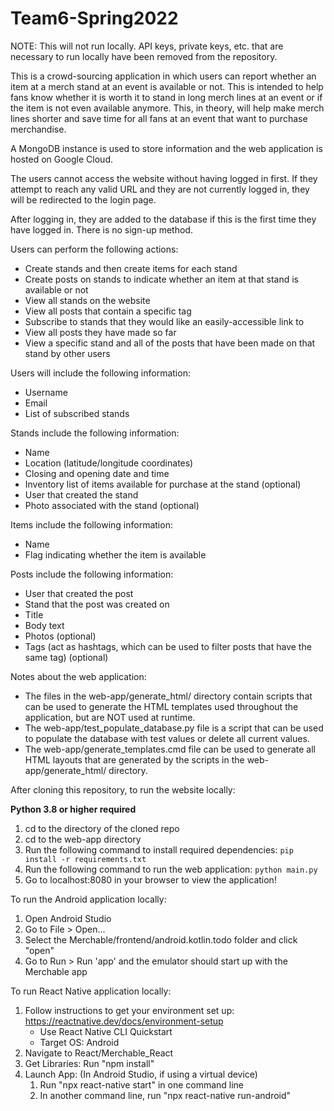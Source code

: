 # Team6-Spring2022

NOTE: This will not run locally. API keys, private keys, etc. that are necessary to run locally have been removed from the repository.

This is a crowd-sourcing application in which users can report whether an item at a merch stand at an event is
available or not. This is intended to help fans know whether it is worth it to stand in long merch lines at an
event or if the item is not even available anymore. This, in theory, will help make merch lines shorter and
save time for all fans at an event that want to purchase merchandise.

A MongoDB instance is used to store information and the web application is hosted on Google Cloud.

The users cannot access the website without having logged in first. If they attempt to reach any valid
URL and they are not currently logged in, they will be redirected to the login page.

After logging in, they are added to the database if this is the first time they have logged in. There is
no sign-up method.

Users can perform the following actions:
* Create stands and then create items for each stand
* Create posts on stands to indicate whether an item at that stand is available or not
* View all stands on the website
* View all posts that contain a specific tag
* Subscribe to stands that they would like an easily-accessible link to
* View all posts they have made so far
* View a specific stand and all of the posts that have been made on that stand by other users


Users will include the following information:
* Username
* Email
* List of subscribed stands


Stands include the following information:
* Name
* Location (latitude/longitude coordinates)
* Closing and opening date and time
* Inventory list of items available for purchase at the stand (optional)
* User that created the stand
* Photo associated with the stand (optional)


Items include the following information:
* Name
* Flag indicating whether the item is available


Posts include the following information:
* User that created the post
* Stand that the post was created on
* Title
* Body text
* Photos (optional)
* Tags (act as hashtags, which can be used to filter posts that have the same tag) (optional)


Notes about the web application: 
* The files in the web-app/generate_html/ directory contain scripts that can be used to generate the HTML templates used throughout the application, but are NOT used at runtime.
* The web-app/test_populate_database.py file is a script that can be used to populate the database with test values or delete all current values.
* The web-app/generate_templates.cmd file can be used to generate all HTML layouts that are generated by the scripts in the web-app/generate_html/ directory.


After cloning this repository, to run the website locally:

**Python 3.8 or higher required**

1. cd to the directory of the cloned repo
2. cd to the web-app directory
3. Run the following command to install required dependencies:
   ```pip install -r requirements.txt```
4. Run the following command to run the web application:
   ```python main.py```
5. Go to localhost:8080 in your browser to view the application!


To run the Android application locally:

1. Open Android Studio
2. Go to File > Open...
3. Select the Merchable/frontend/android.kotlin.todo folder and click "open"
4. Go to Run > Run 'app' and the emulator should start up with the Merchable app

To run React Native application locally:
1. Follow instructions to get your environment set up: https://reactnative.dev/docs/environment-setup
   * Use React Native CLI Quickstart
   * Target OS: Android
2. Navigate to React/Merchable_React
3. Get Libraries: Run "npm install"
4. Launch App: (In Android Studio, if using a virtual device)
   1. Run "npx react-native start" in one command line
   2. In another command line, run "npx react-native run-android"

